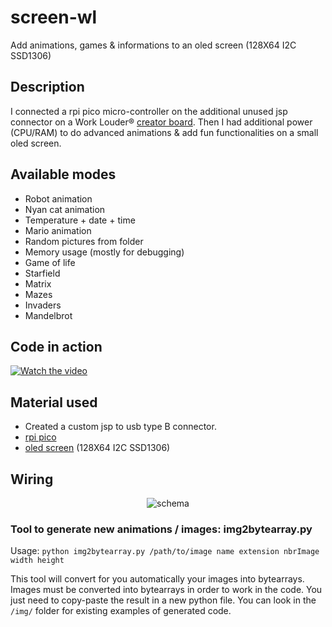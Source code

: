 # screen-wl
Add animations, games & informations to an oled screen (128X64 I2C SSD1306)

## Description
I connected a rpi pico micro-controller on the additional unused jsp connector on a Work Louder® [creator board](https://worklouder.cc/creator-board/).
Then I had additional power (CPU/RAM) to do advanced animations & add fun functionalities on a small oled screen.

## Available modes
- Robot animation
- Nyan cat animation
- Temperature + date + time
- Mario animation
- Random pictures from folder
- Memory usage (mostly for debugging)
- Game of life
- Starfield
- Matrix
- Mazes
- Invaders
- Mandelbrot

## Code in action
[![Watch the video](https://img.youtube.com/vi/I2ijPdWcYmc/hqdefault.jpg)](https://www.youtube.com/watch?v=I2ijPdWcYmc)

## Material used
- Created a custom jsp to usb type B connector.
- [rpi pico](https://www.amazon.ca/-/fr/Raspberry-microcontr%C3%B4leur-flexible-RP2040-horloge/dp/B08TQSDP28/ref=sr_1_7?__mk_fr_CA=%C3%85M%C3%85%C5%BD%C3%95%C3%91&crid=1D8EETAK0RJBB&keywords=rpi+pico&qid=1654741366&sprefix=rpi+pico%2Caps%2C73&sr=8-7)
- [oled screen](https://www.amazon.ca/-/fr/gp/product/B0891N9X3Q/ref=ppx_yo_dt_b_search_asin_title?ie=UTF8&psc=1) (128X64 I2C SSD1306)

## Wiring
<p align="center">
  <img src="https://user-images.githubusercontent.com/9083510/172753418-b93e3baf-a838-4a99-a54f-9dcc7bec4ddb.png" alt="schema" />
</p>

### Tool to generate new animations / images: img2bytearray.py
Usage: `python img2bytearray.py /path/to/image name extension nbrImage width height`

This tool will convert for you automatically your images into bytearrays.
Images must be converted into bytearrays in order to work in the code.
You just need to copy-paste the result in a new python file.
You can look in the `/img/` folder for existing examples of generated code.
